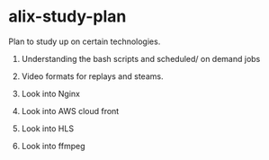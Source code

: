 # alix-study-plan
Plan to study up on certain technologies.

1) Understanding the bash scripts and scheduled/ on demand jobs

2) Video formats for replays and steams.

3) Look into Nginx

4) Look into AWS cloud front

5) Look into HLS

6) Look into ffmpeg
